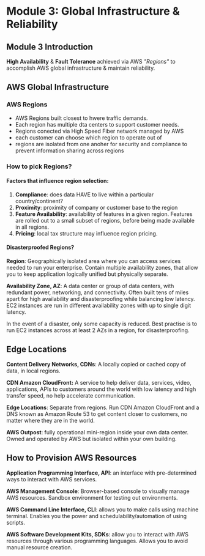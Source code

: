 # Module 3: Global Infrastructure & Reliability

## Module 3 Introduction
**High Availability** & **Fault Tolerance** achieved via AWS *"Regions"* to accomplish AWS global infrastructure & maintain reliability.

## AWS Global Infrastructure
### AWS Regions
- AWS Regions built closest to hwere traffic demands. 
- Each region has multiple dta centers to support customer needs.
- Regions conected via High Speed Fiber network managed by AWS
- each customer can choose which region to operate out of
- regions are isolated from one anoher for security and compliance to prevent information sharing across regions

### How to pick Regions?
#### Factors that influence region selection:
1. **Compliance**: does data HAVE to live within a particular country/continent?
2. **Proximity**: proximity of company or customer base to the region
3. **Feature Availability**: availability of features in a given region. Features are rolled out to a small subset of regions, before being made available in all regions.
4. **Pricing**: local tax structure may influence region pricing. 

#### Disasterproofed Regions?
**Region**: Geographically isolated area where you can access services needed to run your enterprise. Contain multiple availability zones, that allow you to keep application logically unified but physically separate.

**Availability Zone, AZ**: A data center or group of data centers, with redundant power, networking, and connectivity. Often built tens of miles apart for high availability and disasterproofing while balancing low latency. EC2 instances are run in different availability zones with up to single digit latency. 

In the event of a disaster, only some capacity is reduced. Best practise is to run EC2 instances across at least 2 AZs in a region, for disasterproofing.

## Edge Locations
**Content Delivery Networks, CDNs**: A locally copied or cached copy of data, in local regions.

**CDN Amazon CloudFront:** A service to help deliver data, services, video, applications, APIs to customers around the world with low latency and high transfer speed, no help accelerate communication.

**Edge Locations**: Separate from regions. Run CDN Amazon CloudFront and a DNS known as Amazon Route 53 to get content closer to customers, no matter where they are in the world.

**AWS Outpost**: fully operational mini-region inside your own data center. Owned and operated by AWS but isolated within your own building.

## How to Provision AWS Resources
**Application Programming Interface, API**: an interface with pre-determined ways to interact with AWS services. 

**AWS Management Console**: Browser-based console to visually manage AWS resources. Sandbox environment for testing out environments.

**AWS Command Line Interface, CLI**: allows you to make calls using machine terminal. Enables you the power and schedulability/automation of using scripts. 

**AWS Software Development Kits, SDKs**: allow you to interact with AWS resources through various programming languages. Allows you to avoid manual resource creation.
